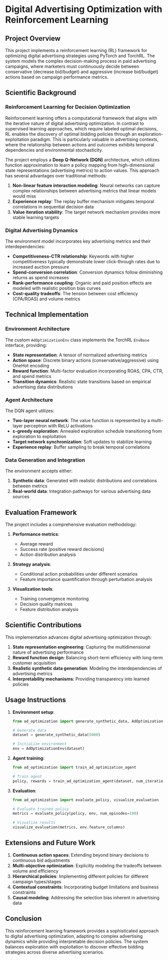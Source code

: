 # Digital Advertising Optimization with Reinforcement Learning

## Project Overview

This project implements a reinforcement learning (RL) framework for optimizing digital advertising strategies using PyTorch and TorchRL. The system models the complex decision-making process in paid advertising campaigns, where marketers must continuously decide between conservative (decrease bid/budget) and aggressive (increase bid/budget) actions based on campaign performance metrics.

## Scientific Background

### Reinforcement Learning for Decision Optimization

Reinforcement learning offers a computational framework that aligns with the iterative nature of digital advertising optimization. In contrast to supervised learning approaches, which require labeled optimal decisions, RL enables the discovery of optimal bidding policies through an exploration-exploitation paradigm. This is particularly valuable in advertising contexts, where the relationship between actions and outcomes exhibits temporal dependencies and environmental stochasticity.

The project employs a **Deep Q-Network (DQN)** architecture, which utilizes function approximation to learn a policy mapping from high-dimensional state representations (advertising metrics) to action values. This approach has several advantages over traditional methods:

1. **Non-linear feature interaction modeling**: Neural networks can capture complex relationships between advertising metrics that linear models would miss
2. **Experience replay**: The replay buffer mechanism mitigates temporal correlations in sequential decision data
3. **Value iteration stability**: The target network mechanism provides more stable learning targets

### Digital Advertising Dynamics

The environment model incorporates key advertising metrics and their interdependencies:

- **Competitiveness-CTR relationship**: Keywords with higher competitiveness typically demonstrate lower click-through rates due to increased auction pressure
- **Spend-conversion correlation**: Conversion dynamics follow diminishing returns as spend increases
- **Rank-performance coupling**: Organic and paid position effects are modeled with realistic position bias curves
- **Cost-quality tradeoffs**: The tension between cost efficiency (CPA/ROAS) and volume metrics

## Technical Implementation

### Environment Architecture

The custom `AdOptimizationEnv` class implements the TorchRL `EnvBase` interface, providing:

- **State representation**: A tensor of normalized advertising metrics
- **Action space**: Discrete binary actions (conservative/aggressive) using OneHot encoding
- **Reward function**: Multi-factor evaluation incorporating ROAS, CPA, CTR, and spend metrics
- **Transition dynamics**: Realistic state transitions based on empirical advertising data distributions

### Agent Architecture

The DQN agent utilizes:

- **Two-layer neural network**: The value function is represented by a multi-layer perceptron with ReLU activations
- **ε-greedy exploration**: Annealed exploration schedule transitioning from exploration to exploitation
- **Target network synchronization**: Soft updates to stabilize learning
- **Experience replay**: Buffer sampling to break temporal correlations

### Data Generation and Integration

The environment accepts either:

1. **Synthetic data**: Generated with realistic distributions and correlations between metrics
2. **Real-world data**: Integration pathways for various advertising data sources

## Evaluation Framework

The project includes a comprehensive evaluation methodology:

1. **Performance metrics**:
   - Average reward
   - Success rate (positive reward decisions)
   - Action distribution analysis
   
2. **Strategy analysis**:
   - Conditional action probabilities under different scenarios
   - Feature importance quantification through perturbation analysis
   
3. **Visualization tools**:
   - Training convergence monitoring
   - Decision quality matrices
   - Feature distribution analysis

## Scientific Contributions

This implementation advances digital advertising optimization through:

1. **State representation engineering**: Capturing the multidimensional nature of advertising performance
2. **Reward function design**: Balancing short-term efficiency with long-term customer acquisition
3. **Realistic synthetic data generation**: Modeling the interdependencies of advertising metrics
4. **Interpretability mechanisms**: Providing transparency into learned policies

## Usage Instructions

1. **Environment setup**:
   ```python
   from ad_optimization import generate_synthetic_data, AdOptimizationEnv
   
   # Generate data
   dataset = generate_synthetic_data(5000)
   
   # Initialize environment
   env = AdOptimizationEnv(dataset)
   ```

2. **Agent training**:
   ```python
   from ad_optimization import train_ad_optimization_agent
   
   # Train agent
   policy, rewards = train_ad_optimization_agent(dataset, num_iterations=500)
   ```

3. **Evaluation**:
   ```python
   from ad_optimization import evaluate_policy, visualize_evaluation
   
   # Evaluate trained policy
   metrics = evaluate_policy(policy, env, num_episodes=100)
   
   # Visualize results
   visualize_evaluation(metrics, env.feature_columns)
   ```

## Extensions and Future Work

1. **Continuous action spaces**: Extending beyond binary decisions to continuous bid adjustments
2. **Multi-objective optimization**: Explicitly modeling the tradeoffs between volume and efficiency
3. **Hierarchical policies**: Implementing different policies for different campaign types/stages
4. **Contextual constraints**: Incorporating budget limitations and business constraints
5. **Causal modeling**: Addressing the selection bias inherent in advertising data

## Conclusion

This reinforcement learning framework provides a sophisticated approach to digital advertising optimization, adapting to complex advertising dynamics while providing interpretable decision policies. The system balances exploration with exploitation to discover effective bidding strategies across diverse advertising scenarios.
